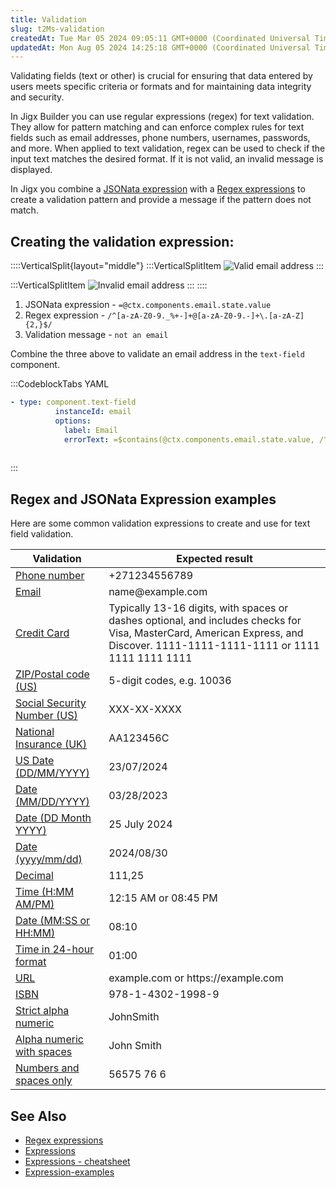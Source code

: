 ```yaml
---
title: Validation
slug: t2Ms-validation
createdAt: Tue Mar 05 2024 09:05:11 GMT+0000 (Coordinated Universal Time)
updatedAt: Mon Aug 05 2024 14:25:18 GMT+0000 (Coordinated Universal Time)
---
```


Validating fields (text or other) is crucial for ensuring that data entered by users meets specific criteria or formats and for maintaining data integrity and security.

In Jigx Builder you can use regular expressions (regex) for text validation. They allow for pattern matching and can enforce complex rules for text fields such as email addresses, phone numbers, usernames, passwords, and more. When applied to text validation, regex can be used to check if the input text matches the desired format. If it is not valid, an invalid message is displayed.

In Jigx you combine a [JSONata expression](./Expressions.md) with a [Regex expressions]() to create a validation pattern and provide a message if the pattern does not match.

## Creating the validation expression:

::::VerticalSplit{layout="middle"}
:::VerticalSplitItem
![Valid email address](https://archbee-image-uploads.s3.amazonaws.com/x7vdIDH6-ScTprfmi2XXX/NP-TE2sDghjEcBbxXZURF_email-valid.PNG "Valid email address")
:::

:::VerticalSplitItem
![Invalid email address](https://archbee-image-uploads.s3.amazonaws.com/x7vdIDH6-ScTprfmi2XXX/47lx4W1RTiP8bQd4wCB_u_email-invalid.PNG "Invalid email address")
:::
::::

1. JSONata expression - `=@ctx.components.email.state.value `
2. Regex expression -  `/^[a-zA-Z0-9._%+-]+@[a-zA-Z0-9.-]+\.[a-zA-Z]{2,}$/`
3. Validation message - `not an email`

Combine the three above to validate an email address in the `text-field` component.

:::CodeblockTabs
YAML

```yaml
- type: component.text-field
          instanceId: email
          options:
            label: Email
            errorText: =$contains(@ctx.components.email.state.value, /^[a-zA-Z0-9._%+-]+@[a-zA-Z0-9.-]+\.[a-zA-Z]{2,}$/) ? '' :'not an email'
        
```
:::

## Regex and JSONata Expression examples

Here are some common validation expressions to create and use for text field validation.

| **Validation**                  | **Expected result**                                                                                                                                                          |
| ------------------------------- | ---------------------------------------------------------------------------------------------------------------------------------------------------------------------------- |
| [Phone number]()                | +271234556789                                                                                                                                                                |
| [Email]()                       | name\@example.com                                                                                                                                                            |
| [Credit Card]()                 | Typically 13-16 digits, with spaces or dashes optional, and includes checks for Visa, MasterCard, American Express, and Discover. 1111-1111-1111-1111 or 1111 1111 1111 1111 |
| [ZIP/Postal code (US)]()        | 5-digit codes, e.g. 10036                                                                                                                                                    |
| [Social Security Number (US)]() | XXX-XX-XXXX                                                                                                                                                                  |
| [National Insurance (UK)]()     | AA123456C                                                                                                                                                                    |
| [US Date (DD/MM/YYYY)]()        | 23/07/2024                                                                                                                                                                   |
| [Date (MM/DD/YYYY)]()           | 03/28/2023                                                                                                                                                                   |
| [Date (DD Month YYYY)]()        | 25 July 2024                                                                                                                                                                 |
| [Date (yyyy/mm/dd)]()           | 2024/08/30                                                                                                                                                                   |
| [Decimal]()                     | 111,25                                                                                                                                                                       |
| [Time (H\:MM AM/PM)]()          | 12:15 AM or 08:45 PM                                                                                                                                                         |
| [Date (MM\:SS or HH\:MM)]()     | 08:10                                                                                                                                                                        |
| [Time in 24-hour format]()      | 01:00                                                                                                                                                                        |
| [URL]()                         | example.com or https\://example.com                                                                                                                                          |
| [ISBN]()                        | 978-1-4302-1998-9                                                                                                                                                            |
| [Strict alpha numeric]()        | JohnSmith                                                                                                                                                                    |
| [Alpha numeric with spaces]()   | John Smith                                                                                                                                                                   |
| [Numbers and spaces only]()     | 56575 76 6                                                                                                                                                                   |

## See Also

- [Regex expressions]()
- [Expressions](./Expressions.md)
- [Expressions - cheatsheet](<./Expressions/Expressions - cheatsheet.md>)
- [Expression-examples]()

